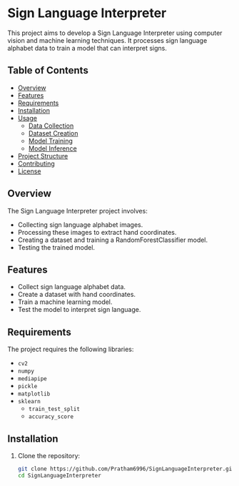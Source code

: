 # Sign Language Interpreter

This project aims to develop a Sign Language Interpreter using computer vision and machine learning techniques. It processes sign language alphabet data to train a model that can interpret signs.

## Table of Contents

- [Overview](#overview)
- [Features](#features)
- [Requirements](#requirements)
- [Installation](#installation)
- [Usage](#usage)
  - [Data Collection](#data-collection)
  - [Dataset Creation](#dataset-creation)
  - [Model Training](#model-training)
  - [Model Inference](#model-inference)
- [Project Structure](#project-structure)
- [Contributing](#contributing)
- [License](#license)

## Overview

The Sign Language Interpreter project involves:
- Collecting sign language alphabet images.
- Processing these images to extract hand coordinates.
- Creating a dataset and training a RandomForestClassifier model.
- Testing the trained model.

## Features

- Collect sign language alphabet data.
- Create a dataset with hand coordinates.
- Train a machine learning model.
- Test the model to interpret sign language.

## Requirements

The project requires the following libraries:
- `cv2`
- `numpy`
- `mediapipe`
- `pickle`
- `matplotlib`
- `sklearn`
  - `train_test_split`
  - `accuracy_score`

## Installation

1. Clone the repository:
   ```sh
   git clone https://github.com/Pratham6996/SignLanguageInterpreter.git
   cd SignLanguageInterpreter
